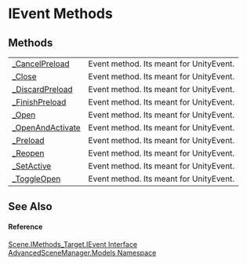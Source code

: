 # IEvent Methods




## Methods
<table>
<tr>
<td><a href="M_AdvancedSceneManager_Models_Scene_IMethods_Target_IEvent__CancelPreload.md">_CancelPreload</a></td>
<td>Event method. Its meant for UnityEvent.</td></tr>
<tr>
<td><a href="M_AdvancedSceneManager_Models_Scene_IMethods_Target_IEvent__Close.md">_Close</a></td>
<td>Event method. Its meant for UnityEvent.</td></tr>
<tr>
<td><a href="M_AdvancedSceneManager_Models_Scene_IMethods_Target_IEvent__DiscardPreload.md">_DiscardPreload</a></td>
<td>Event method. Its meant for UnityEvent.</td></tr>
<tr>
<td><a href="M_AdvancedSceneManager_Models_Scene_IMethods_Target_IEvent__FinishPreload.md">_FinishPreload</a></td>
<td>Event method. Its meant for UnityEvent.</td></tr>
<tr>
<td><a href="M_AdvancedSceneManager_Models_Scene_IMethods_Target_IEvent__Open.md">_Open</a></td>
<td>Event method. Its meant for UnityEvent.</td></tr>
<tr>
<td><a href="M_AdvancedSceneManager_Models_Scene_IMethods_Target_IEvent__OpenAndActivate.md">_OpenAndActivate</a></td>
<td>Event method. Its meant for UnityEvent.</td></tr>
<tr>
<td><a href="M_AdvancedSceneManager_Models_Scene_IMethods_Target_IEvent__Preload.md">_Preload</a></td>
<td>Event method. Its meant for UnityEvent.</td></tr>
<tr>
<td><a href="M_AdvancedSceneManager_Models_Scene_IMethods_Target_IEvent__Reopen.md">_Reopen</a></td>
<td>Event method. Its meant for UnityEvent.</td></tr>
<tr>
<td><a href="M_AdvancedSceneManager_Models_Scene_IMethods_Target_IEvent__SetActive.md">_SetActive</a></td>
<td>Event method. Its meant for UnityEvent.</td></tr>
<tr>
<td><a href="M_AdvancedSceneManager_Models_Scene_IMethods_Target_IEvent__ToggleOpen.md">_ToggleOpen</a></td>
<td>Event method. Its meant for UnityEvent.</td></tr>
</table>

## See Also


#### Reference
<a href="T_AdvancedSceneManager_Models_Scene_IMethods_Target_IEvent.md">Scene.IMethods_Target.IEvent Interface</a>  
<a href="N_AdvancedSceneManager_Models.md">AdvancedSceneManager.Models Namespace</a>  
